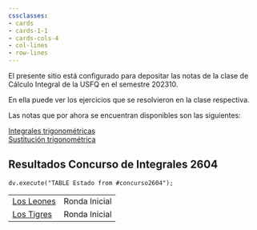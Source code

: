 ```yaml
---
cssclasses:
- cards
- cards-1-1
- cards-cols-4
- col-lines 
- row-lines
---
```

   
El presente sitio está configurado para depositar las notas de la clase de Cálculo Integral de la USFQ en el semestre 202310.      
      
En ella puede ver los ejercicios que se resolvieron en la clase respectiva.      
      
Las notas que por ahora se encuentran disponibles son las siguientes:      
      
[Integrales trigonométricas](../../202310/C%C3%A1lculo%20Integral/Integrales%20trigonom%C3%A9tricas.md)   
[Sustitución trigonométrica](../../202310/C%C3%A1lculo%20Integral/Sustituci%C3%B3n%20trigonom%C3%A9trica.md)   
   
      
## Resultados Concurso de Integrales 2604      
      
```dataviewjs 
dv.execute("TABLE Estado from #concurso2604");
```
   
      
      
|   |   |      
|---|---|      
|[Los Leones](app://obsidian.md/Concurso%20Integrales%202604/Los%20Leones.md)|Ronda Inicial|      
|[Los Tigres](app://obsidian.md/Concurso%20Integrales%202604/Los%20Tigres.md)|Ronda Inicial|